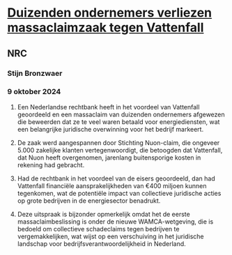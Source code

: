# [Duizenden ondernemers verliezen massaclaimzaak tegen Vattenfall](https://advance.lexis.com/api/document?collection=news&id=urn:contentItem:6D4Y-C911-JBNH-J09R-00000-00&context=1519360)
## NRC
### Stijn Bronzwaer
### 9 oktober 2024

1. Een Nederlandse rechtbank heeft in het voordeel van Vattenfall geoordeeld en een massaclaim van duizenden ondernemers afgewezen die beweerden dat ze te veel waren betaald voor energiediensten, wat een belangrijke juridische overwinning voor het bedrijf markeert.

2. De zaak werd aangespannen door Stichting Nuon-claim, die ongeveer 5.000 zakelijke klanten vertegenwoordigt, die betoogden dat Vattenfall, dat Nuon heeft overgenomen, jarenlang buitensporige kosten in rekening had gebracht.

3. Had de rechtbank in het voordeel van de eisers geoordeeld, dan had Vattenfall financiële aansprakelijkheden van €400 miljoen kunnen tegenkomen, wat de potentiële impact van collectieve juridische acties op grote bedrijven in de energiesector benadrukt.

4. Deze uitspraak is bijzonder opmerkelijk omdat het de eerste massaclaimbeslissing is onder de nieuwe WAMCA-wetgeving, die is bedoeld om collectieve schadeclaims tegen bedrijven te vergemakkelijken, wat wijst op een verschuiving in het juridische landschap voor bedrijfsverantwoordelijkheid in Nederland.